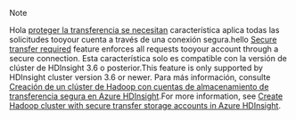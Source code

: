 > [!NOTE]
> <span data-ttu-id="e5bbf-101">Hola [proteger la transferencia se necesitan](../articles/storage/common/storage-require-secure-transfer.md) característica aplica todas las solicitudes tooyour cuenta a través de una conexión segura.</span><span class="sxs-lookup"><span data-stu-id="e5bbf-101">hello [Secure transfer required](../articles/storage/common/storage-require-secure-transfer.md) feature enforces all requests tooyour account through a secure connection.</span></span> <span data-ttu-id="e5bbf-102">Esta característica solo es compatible con la versión de clúster de HDInsight 3.6 o posterior.</span><span class="sxs-lookup"><span data-stu-id="e5bbf-102">This feature is only supported by HDInsight cluster version 3.6 or newer.</span></span> <span data-ttu-id="e5bbf-103">Para más información, consulte [Creación de un clúster de Hadoop con cuentas de almacenamiento de transferencia segura en Azure HDInsight](../articles/hdinsight/hdinsight-hadoop-create-linux-clusters-with-secure-transfer-storage.md).</span><span class="sxs-lookup"><span data-stu-id="e5bbf-103">For more information, see [Create Hadoop cluster with secure transfer storage accounts in Azure HDInsight](../articles/hdinsight/hdinsight-hadoop-create-linux-clusters-with-secure-transfer-storage.md).</span></span>
